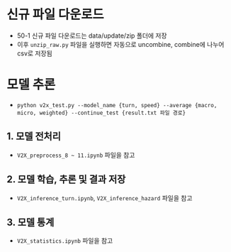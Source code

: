 # 신규 파일 다운로드
- 50-1 신규 파일 다운로드는 data/update/zip 폴더에 저장
- 이후 `unzip_raw.py` 파일을 실행하면 자동으로 uncombine, combine에 나누어 csv로 저장됨

# 모델 추론
- `python v2x_test.py --model_name {turn, speed} --average {macro, micro, weighted} --continue_test {result.txt 파일 경로}`

## 1. 모델 전처리
- `V2X_preprocess_8 ~ 11.ipynb` 파일을 참고

## 2. 모델 학습, 추론 및 결과 저장
- `V2X_inference_turn.ipynb`, `V2X_inference_hazard` 파일을 참고

## 3. 모델 통계
- `V2X_statistics.ipynb` 파일을 참고